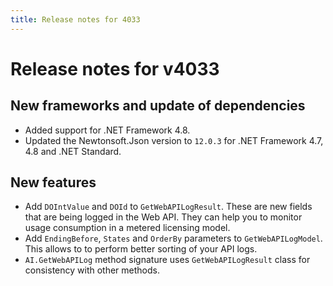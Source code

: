 ```yaml
---
title: Release notes for 4033
---
```


# Release notes for v4033

## New frameworks and update of dependencies

* Added support for .NET Framework 4.8.
* Updated the Newtonsoft.Json version to `12.0.3` for .NET Framework 4.7, 4.8 and .NET Standard.

## New features

* Add `DOIntValue` and `DOId` to `GetWebAPILogResult`. These are new fields that are being logged in the Web API. They can help you to monitor usage consumption in a metered licensing model.
* Add `EndingBefore`, `States` and `OrderBy` parameters to `GetWebAPILogModel`. This allows to to perform better sorting of your API logs.
* `AI.GetWebAPILog` method signature uses `GetWebAPILogResult` class for consistency with other methods.
